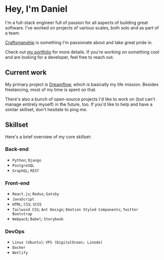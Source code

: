 # Hey, I'm Daniel

I'm a full-stack engineer full of passion for all aspects of building great software. I've worked on projects of various scales, both solo and as part of a team.

[Craftsmanship](https://danieljs.me/craftsmanship-is-essential/) is something I'm passionate about and take great pride in.

Check out [my portfolio](https://danieljs.tech) for more details. If you're working on something cool and are looking for a developer, feel free to reach out.

## Current work

My primary project is [Dreamflow](https://dreamflow.co), which is basically my life mission. Besides freelancing, most of my time is spent on that.

There's also a bunch of open-source projects I'd like to work on (but can't manage entirely myself) in the future, too. If you'd like to help and have a similar skillset, don't hesitate to ping me.

## Skillset

Here's a brief overview of my core skillset: 

### Back-end

* `Python`; `Django`
* `PostgreSQL`
* `GraphQL`; `REST`

### Front-end

* `React.js`; `Redux`; `Gatsby`
* `JavaScript`
* `HTML`; `CSS`; `SCSS`
* `Tailwind CSS`; `Ant Design`; `Emotion Styled Components`; `Twitter Bootstrap`
* `Webpack`; `Babel`; `Storybook`

### DevOps

* `Linux (Ubuntu)`; `VPS (DigitalOcean; Linode)`
* `Docker`
* `Netlify`
